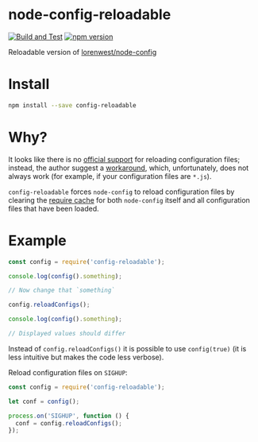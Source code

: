 # node-config-reloadable

[![Build and Test](https://github.com/sjinks/node-config-reloadable/actions/workflows/build.yml/badge.svg)](https://github.com/sjinks/node-config-reloadable/actions/workflows/build.yml)
[![npm version](https://img.shields.io/npm/v/config-reloadable.svg)](https://www.npmjs.com/package/config-reloadable)

Reloadable version of [lorenwest/node-config](https://github.com/lorenwest/node-config)

# Install

```sh
npm install --save config-reloadable
```

# Why?

It looks like there is no [official support](https://github.com/lorenwest/node-config/issues/34) for reloading configuration files;
instead, the author suggest a [workaround](https://github.com/lorenwest/node-config/issues/34#issuecomment-9039129), which, unfortunately,
does not always work (for example, if your configuration files are `*.js`).

`config-reloadable` forces `node-config` to reload configuration files by clearing the [require cache](https://nodejs.org/api/modules.html#modules_require_cache)
for both `node-config` itself and all configuration files that have been loaded.

# Example

```js
const config = require('config-reloadable');

console.log(config().something);

// Now change that `something`

config.reloadConfigs();

console.log(config().something);

// Displayed values should differ
```

Instead of `config.reloadConfigs()` it is possible to use `config(true)` (it is less intuitive but makes the code less verbose).

Reload configuration files on `SIGHUP`:

```js
const config = require('config-reloadable');

let conf = config();

process.on('SIGHUP', function () {
  conf = config.reloadConfigs();
});
```
